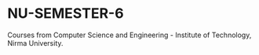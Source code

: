 # NU-SEMESTER-6
Courses from Computer Science and Engineering - Institute of Technology, Nirma University.

        
